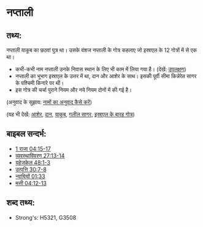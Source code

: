 # नप्ताली #

## तथ्य: ##

नप्ताली याकूब का छठवां पुत्र था। उसके वंशज नप्ताली के गोत्र कहलाए जो इस्राएल के 12 गोत्रों में से एक था।

* कभी-कभी नाम नप्ताली उनके निवास स्थान के लिए भी काम में लिया गया है। (देखें: [उपलक्षण](rc://en/ta/man/translate/figs-synecdoche))
* नप्ताली का भूभाग इस्राएल के उत्तर में था, दान और आशेर के साथ। इसकी पूर्वी सीमा किन्नेरेत सागर के पश्चिमी किनारे पर थी।
* इस गोत्र की चर्चा पुराने नियम और नये नियम दोनों में की गई है।
 

(अनुवाद के सुझाव: [नामों का अनुवाद कैसे करें](rc://en/ta/man/translate/translate-names))

(यह भी देखें: [आशेर](../names/asher.md), [दान](../names/dan.md), [याकूब](../names/jacob.md), [गलील सागर](../names/seaofgalilee.md), [इस्राएल के बारह गोत्र](../other/12tribesofisrael.md))

## बाइबल सन्दर्भ: ##

* [1 राजा 04:15-17](rc://en/tn/help/1ki/04/15)
* [व्यवस्थाविवरण 27:13-14](rc://en/tn/help/deu/27/13)
* [यहेजकेल 48:1-3](rc://en/tn/help/ezk/48/01)
* [उत्पत्ति 30:7-8](rc://en/tn/help/gen/30/07)
* [न्यायियों 01:33](rc://en/tn/help/jdg/01/33)
* [मत्ती 04:12-13](rc://en/tn/help/mat/04/12)

## शब्द तथ्य: ##

* Strong's: H5321, G3508
